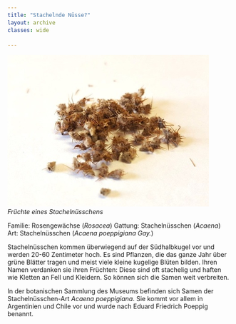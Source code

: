 ```yaml
---
title: "Stachelnde Nüsse?"
layout: archive
classes: wide

---
```


[![](/img/thumbs/Stachelnuesschen_thumb.jpg)](/img/Stachelnuesschen.jpg)
*<br>Früchte eines Stachelnüsschens*

Familie: Rosengewächse (*Rosacea*)
Gattung: Stachelnüsschen (*Acaena*)
Art: Stachelnüsschen (*Acaena poeppigiana Gay.*)


Stachelnüsschen kommen überwiegend auf der Südhalbkugel vor und werden 20-60 Zentimeter hoch. Es sind Pflanzen, die das ganze Jahr über grüne Blätter tragen und meist viele kleine kugelige Blüten bilden. Ihren Namen verdanken sie ihren Früchten: Diese sind oft stachelig und haften wie Kletten an Fell und Kleidern. So können sich die Samen weit verbreiten.

In der botanischen Sammlung des Museums befinden sich Samen der Stachelnüsschen-Art *Acaena poeppigiana*. Sie kommt vor allem in Argentinien und Chile vor und wurde nach Eduard Friedrich Poeppig benannt.
